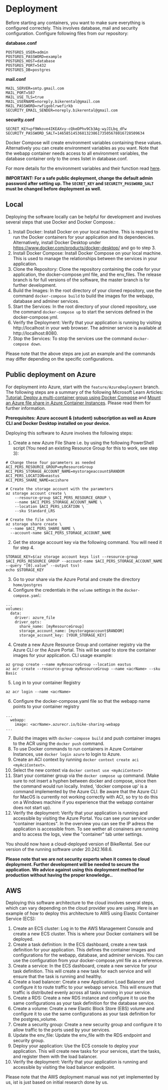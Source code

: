 # Deployment
Before starting any containers, you want to make sure everything is configured correctely. This involves database, mail and security configuration. Configure following files from our repository:

**database.conf**
```
POSTGRES_USER=admin
POSTGRES_PASSWORD=example
POSTGRES_HOST=database
POSTGRES_PORT=5432
POSTGRES_DB=postgres

```
**mail.conf**
```
MAIL_SERVER=smtp.gmail.com
MAIL_PORT=587
MAIL_USE_TLS=true
MAIL_USERNAME=noreply.bikerental@gmail.com
MAIL_PASSWORD=rwfigoblrwefirkb
SECURITY_EMAIL_SENDER=noreply.bikerental@gmail.com

```
**security.conf**
```
SECRET_KEY=pf9Wkove4IKEAXvy-cQkeDPhv9Cb3Ag-wyJILbq_dFw
SECURITY_PASSWORD_SALT=146585145368132386173505678016728509634
```
Docker Compose will create environment variables containing these values. Alternatively you can create environment variables as you want. Note that the webapp container needs access to all environment variables, the database container only to the ones listet in database.conf.

For more details for the environment variables and their function read [here](/deliverables/doc.md/#databaseconf). 

**IMPORTANT: For a safe public deployment, change the default admin password after setting up. The ```SECRET_KEY``` and ```SECURITY_PASSWORD_SALT``` must be changed before deployment as well.**

## Local
Deploying the software locally can be helpful for development and involves several steps that use Docker and Docker Compose.:

1. Install Docker: Install Docker on your local machine. This is required to run the Docker containers for your application and its dependencies. Alternatively, install Docker Desktop under https://www.docker.com/products/docker-desktop/ and go to step 3.
1. Install Docker Compose: Install Docker Compose on your local machine. This is used to manage the relationships between the services in your application.
1. Clone the Repository: Clone the repository containing the code for your application, the docker-compose.yml file, and the env_files. The release branch is for full versions of the software, the master branch is for further development.
1. Build the Images: In the root directory of your cloned repository, use the command `docker-compose build` to build the images for the webapp, database and adminer services.
1. Start the Services: In the root directory of your cloned repository, use the command `docker-compose up` to start the services defined in the docker-compose.yml.
1. Verify the Deployment: Verify that your application is running by visiting http://localhost in your web browser. The adminer service is available at http://localhost:8080.
1. Stop the Services: To stop the services use the command `docker-compose down`. 

Please note that the above steps are just an example and the commands may differ depending on the specific configurations.

## Public deployment on Azure
For deployment into Azure, start with the `feature/AzureDeployment` branch.
The following steps are a summary of the following Microsoft Learn Articles: [Tutorial: Deploy a multi-container group using Docker Compose](https://learn.microsoft.com/en-us/azure/container-instances/tutorial-docker-compose) and [Mount an Azure file share in Azure Container Instances](https://learn.microsoft.com/en-us/azure/container-instances/container-instances-volume-azure-files). Please read them for further information.

**Prerequisites: Azure account & (student) subscription as well as Azure CLI and Docker Desktop installed on your device.**

Deploying this software to Azure involves the following steps:

1. Create a new Azure File Share i.e. by using the following PowerShell script (You need an existing Resource Group for this to work, see step 3):
```
# Change these four parameters as needed
ACI_PERS_RESOURCE_GROUP=myResourceGroup
ACI_PERS_STORAGE_ACCOUNT_NAME=mystorageaccount$RANDOM
ACI_PERS_LOCATION=eastus
ACI_PERS_SHARE_NAME=acishare

# Create the storage account with the parameters
az storage account create \
    --resource-group $ACI_PERS_RESOURCE_GROUP \
    --name $ACI_PERS_STORAGE_ACCOUNT_NAME \
    --location $ACI_PERS_LOCATION \
    --sku Standard_LRS

# Create the file share
az storage share create \
  --name $ACI_PERS_SHARE_NAME \
  --account-name $ACI_PERS_STORAGE_ACCOUNT_NAME
```
2. Get the storage account key via the following command. You will need it for step 4.
```
STORAGE_KEY=$(az storage account keys list --resource-group $ACI_PERS_RESOURCE_GROUP --account-name $ACI_PERS_STORAGE_ACCOUNT_NAME --query "[0].value" --output tsv)
echo $STORAGE_KEY
```
3. Go to your share via the Azure Portal and create the directory `home/postgres` 
4. Configure the credentials in the `volume` settings in the `docker-compose.yaml`:
```
...
volumes:
  data:
    driver: azure_file
    driver_opts:
      share_name: [myResourceGroup]
      storage_account_name: [mystorageaccount$RANDOM]
      storage_account_key: [YOUR_STORAGE_KEY]
```
4. Create a new Azure Resource Group and container registry via the Azure CLI or the Azure Portal. This will be used to store the container images for your application. CLI usage example:
```
az group create --name myResourceGroup --location eastus
az acr create --resource-group myResourceGroup --name <acrName> --sku Basic
```
5. Log in to your container Registry
```
az acr login --name <acrName>
```
6. Configure the docker-compose.yaml file so that the webapp name points to your container registry
```
...
  webapp:
    image: <acrName>.azurecr.io/bike-sharing-webapp
...
```
7. Build the images with `docker-compose build` and push container images to the ACR using the `docker push` command.
1. To use Docker commands to run containers in Azure Container Instances, use `docker login azure` to login to Azure.
1. Create an ACI context by running `docker context create aci <myAciContext>`.
1. Select the new context via `docker context use <myAciContext>`
1. Start your container group via the `docker compose up` command. (Make sure to not insert a hyphen between docker and compose, since then the command would run locally. Insted, 'docker compose up' is a command implemented by the Azure CLI. Be aware that the Azure CLI for MacOS is currently not working correctly with ACI, so try to do this on a Windows machine if you experience that the webapp container does not start up).
1. Verify the deployment: Verify that your application is running and accessible by visiting the Azure Portal. You can see your service under "container insantces". In the overview you can see the IP adress the application is accessible from. To see wether all conainers are running and to access the logs, view the "container" tab unter settings.

You should now have a cloud-deployed version of BikeRental. See our version of the running software under 20.242.168.6.

**Please note that we are not security experts when it comes to cloud deployment. Further development will be needed to secure the application. We advice against using this deployment method for production without having the proper knowledge..**

## AWS
Deploying this software architecture to the cloud involves several steps, which can vary depending on the cloud provider you are using. Here is an example of how to deploy this architecture to AWS using Elastic Container Service (ECS):

1. Create an ECS cluster: Log in to the AWS Management Console and create a new ECS cluster. This is where your Docker containers will be deployed.
1. Create a task definition: In the ECS dashboard, create a new task definition for your application. This defines the container images and configurations for the webapp, database, and adminer services. You can use the configuration from your docker-compose.yml file as a reference.
1. Create a service: In the ECS dashboard, create a new service for your task definition. This will create a new task for each service and will ensure that the task is running and healthy.
1. Create a load balancer: Create a new Application Load Balancer and configure it to route traffic to your webapp service. This will ensure that traffic is distributed evenly across all tasks running in your service.
1. Create a RDS: Create a new RDS instance and configure it to use the same configurations as your task definition for the database service.
1. Create a volume: Create a new Elastic Block Store (EBS) volume and configure it to use the same configurations as your task definition for the postgres_volume.
1. Create a security group: Create a new security group and configure it to allow traffic to the ports used by your services.
1. Update the env_file: Update the env_file with the RDS endpoint and security group.
1. Deploy your application: Use the ECS console to deploy your application. This will create new tasks for your services, start the tasks, and register them with the load balancer.
1. Verify the deployment: Verify that your application is running and accessible by visiting the load balancer endpoint.

Please note that the AWS deployment manual was not yet implemented by us, ist is just based on initial research done by us.
